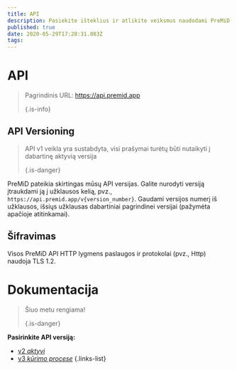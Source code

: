```yaml
---
title: API
description: Pasiekite išteklius ir atlikite veiksmus naudodami PreMiD API
published: true
date: 2020-05-29T17:28:31.083Z
tags:
---
```


# API

> Pagrindinis URL: https://api.premid.app 
> 
> {.is-info}

## API Versioning
> API v1 veikla yra sustabdyta, visi prašymai turėtų būti nutaikyti į dabartinę aktyvią versija 
> 
> {.is-danger}

PreMiD pateikia skirtingas mūsų API versijas. Galite nurodyti versiją įtraukdami ją į užklausos kelią, pvz., `https://api.premid.app/v{version_number}`. Gaudami versijos numerį iš užklausos, išsiųs užklausas dabartiniai pagrindinei versijai (pažymėta apačioje atitinkamai).

## Šifravimas

Visos PreMiD API HTTP lygmens paslaugos ir protokolai (pvz., Http) naudoja TLS 1.2.

# Dokumentacija
> Šiuo metu rengiama! 
> 
> {.is-danger}

**Pasirinkite API versiją:**
- [v2 *aktyvi*](/dev/api/v2)
- [v3 *kūrimo procese*](/dev/api/v3)
{.links-list}
